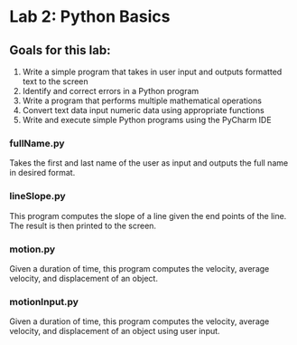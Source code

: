# Lab 2: Python Basics

## Goals for this lab: 
1. Write a simple program that takes in user input and outputs formatted text to the screen
2. Identify and correct errors in a Python program
3. Write a program that performs multiple mathematical operations
4. Convert text data input numeric data using appropriate functions
5. Write and execute simple Python programs using the PyCharm IDE

### fullName.py
Takes the first and last name of the user as input and outputs the full name in desired format.

### lineSlope.py
This program computes the slope of a line given the end points of the line. The result is then printed to the screen.

### motion.py
Given a duration of time, this program computes the velocity, average velocity, and displacement of an object. 

### motionInput.py
 Given a duration of time, this program computes the velocity, average velocity, and displacement of an object using user input.
 
